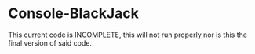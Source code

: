 # Console-BlackJack

This current code is INCOMPLETE, this will not run properly nor is this the final version of said code.
